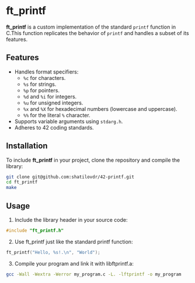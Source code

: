 # ft_printf

**ft_printf** is a custom implementation of the standard `printf` function in C.This function replicates the behavior of `printf` and handles a subset of its features.

## Features

- Handles format specifiers:
  - `%c` for characters.
  - `%s` for strings.
  - `%p` for pointers.
  - `%d` and `%i` for integers.
  - `%u` for unsigned integers.
  - `%x` and `%X` for hexadecimal numbers (lowercase and uppercase).
  - `%%` for the literal `%` character.
- Supports variable arguments using `stdarg.h`.
- Adheres to 42 coding standards.

## Installation

To include **ft_printf** in your project, clone the repository and compile the library:

```bash
git clone git@github.com:shatilovdr/42-printf.git
cd ft_printf
make
```

## Usage

1. Include the library header in your source code:
```C
#include "ft_printf.h"
```

2. Use ft_printf just like the standard printf function:
```C
ft_printf("Hello, %s!.\n", "World");
```
3. Compile your program and link it with libftprintf.a:
```bash
gcc -Wall -Wextra -Werror my_program.c -L. -lftprintf -o my_program
```
